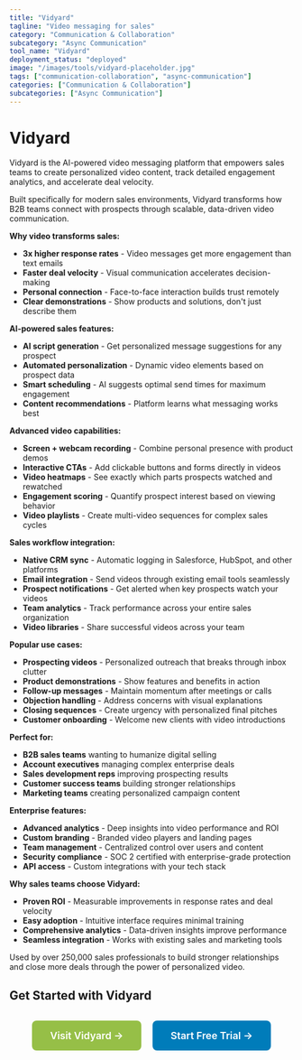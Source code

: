 ```yaml
---
title: "Vidyard"
tagline: "Video messaging for sales"
category: "Communication & Collaboration"
subcategory: "Async Communication"
tool_name: "Vidyard"
deployment_status: "deployed"
image: "/images/tools/vidyard-placeholder.jpg"
tags: ["communication-collaboration", "async-communication"]
categories: ["Communication & Collaboration"]
subcategories: ["Async Communication"]
---
```


# Vidyard

Vidyard is the AI-powered video messaging platform that empowers sales teams to create personalized video content, track detailed engagement analytics, and accelerate deal velocity.

Built specifically for modern sales environments, Vidyard transforms how B2B teams connect with prospects through scalable, data-driven video communication.

**Why video transforms sales:**
- **3x higher response rates** - Video messages get more engagement than text emails
- **Faster deal velocity** - Visual communication accelerates decision-making
- **Personal connection** - Face-to-face interaction builds trust remotely
- **Clear demonstrations** - Show products and solutions, don't just describe them

**AI-powered sales features:**
- **AI script generation** - Get personalized message suggestions for any prospect
- **Automated personalization** - Dynamic video elements based on prospect data
- **Smart scheduling** - AI suggests optimal send times for maximum engagement
- **Content recommendations** - Platform learns what messaging works best

**Advanced video capabilities:**
- **Screen + webcam recording** - Combine personal presence with product demos
- **Interactive CTAs** - Add clickable buttons and forms directly in videos
- **Video heatmaps** - See exactly which parts prospects watched and rewatched
- **Engagement scoring** - Quantify prospect interest based on viewing behavior
- **Video playlists** - Create multi-video sequences for complex sales cycles

**Sales workflow integration:**
- **Native CRM sync** - Automatic logging in Salesforce, HubSpot, and other platforms
- **Email integration** - Send videos through existing email tools seamlessly
- **Prospect notifications** - Get alerted when key prospects watch your videos
- **Team analytics** - Track performance across your entire sales organization
- **Video libraries** - Share successful videos across your team

**Popular use cases:**
- **Prospecting videos** - Personalized outreach that breaks through inbox clutter
- **Product demonstrations** - Show features and benefits in action
- **Follow-up messages** - Maintain momentum after meetings or calls
- **Objection handling** - Address concerns with visual explanations
- **Closing sequences** - Create urgency with personalized final pitches
- **Customer onboarding** - Welcome new clients with video introductions

**Perfect for:**
- **B2B sales teams** wanting to humanize digital selling
- **Account executives** managing complex enterprise deals
- **Sales development reps** improving prospecting results
- **Customer success teams** building stronger relationships
- **Marketing teams** creating personalized campaign content

**Enterprise features:**
- **Advanced analytics** - Deep insights into video performance and ROI
- **Custom branding** - Branded video players and landing pages
- **Team management** - Centralized control over users and content
- **Security compliance** - SOC 2 certified with enterprise-grade protection
- **API access** - Custom integrations with your tech stack

**Why sales teams choose Vidyard:**
- **Proven ROI** - Measurable improvements in response rates and deal velocity
- **Easy adoption** - Intuitive interface requires minimal training
- **Comprehensive analytics** - Data-driven insights improve performance
- **Seamless integration** - Works with existing sales and marketing tools

Used by over 250,000 sales professionals to build stronger relationships and close more deals through the power of personalized video.

## Get Started with Vidyard

<div style="text-align: center; margin: 2rem 0;">
  <a href="https://www.vidyard.com" target="_blank" rel="noopener noreferrer" style="display: inline-block; background: #96BF47; color: white; padding: 1rem 2rem; text-decoration: none; border-radius: 8px; font-weight: 600; font-size: 1.1rem; margin-right: 1rem;">Visit Vidyard →</a>
  <a href="https://www.vidyard.com/pricing/" target="_blank" rel="noopener noreferrer" style="display: inline-block; background: #007cba; color: white; padding: 1rem 2rem; text-decoration: none; border-radius: 8px; font-weight: 600; font-size: 1.1rem;">Start Free Trial →</a>
</div>